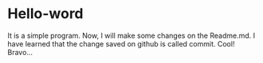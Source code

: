 # Hello-word
It is a simple program.
Now, I will make some changes on the Readme.md.
I have learned that the change saved on github is called commit. Cool!  Bravo...
